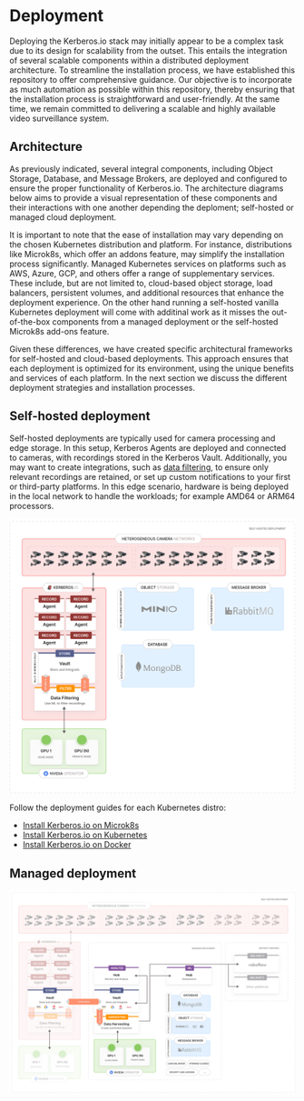 # Deployment

Deploying the Kerberos.io stack may initially appear to be a complex task due to its design for scalability from the outset. This entails the integration of several scalable components within a distributed deployment architecture. To streamline the installation process, we have established this repository to offer comprehensive guidance. Our objective is to incorporate as much automation as possible within this repository, thereby ensuring that the installation process is straightforward and user-friendly. At the same time, we remain committed to delivering a scalable and highly available video surveillance system.

## Architecture

As previously indicated, several integral components, including Object Storage, Database, and Message Brokers, are deployed and configured to ensure the proper functionality of Kerberos.io. The architecture diagrams below aims to provide a visual representation of these components and their interactions with one another depending the deploment; self-hosted or managed cloud deployment.

It is important to note that the ease of installation may vary depending on the chosen Kubernetes distribution and platform. For instance, distributions like Microk8s, which offer an addons feature, may simplify the installation process significantly. Managed Kubernetes services on platforms such as AWS, Azure, GCP, and others offer a range of supplementary services. These include, but are not limited to, cloud-based object storage, load balancers, persistent volumes, and additional resources that enhance the deployment experience. On the other hand running a self-hosted vanilla Kubernetes deployment will come with additinal work as it misses the out-of-the-box components from a managed deployment or the self-hosted Microk8s add-ons feature.

Given these differences, we have created specific architectural frameworks for self-hosted and cloud-based deployments. This approach ensures that each deployment is optimized for its environment, using the unique benefits and services of each platform. In the next section we discuss the different deployment strategies and installation processes.

## Self-hosted deployment

Self-hosted deployments are typically used for camera processing and edge storage. In this setup, Kerberos Agents are deployed and connected to cameras, with recordings stored in the Kerberos Vault. Additionally, you may want to create integrations, such as [data filtering](https://github.com/uug-ai/data-filtering), to ensure only relevant recordings are retained, or set up custom notifications to your first or third-party platforms. In this edge scenario, hardware is being deployed in the local network to handle the workloads; for example AMD64 or ARM64 processors.

![Self-hosted deployment](./assets/images/deployment-self-hosted.svg)

Follow the deployment guides for each Kubernetes distro:

- [Install Kerberos.io on Microk8s](/README.microk8s.md)
- [Install Kerberos.io on Kubernetes](/README.k8s.md)
- [Install Kerberos.io on Docker](/README.docker.md)

## Managed deployment

![Managed deployment](./assets/images/deployment-managed.svg)
